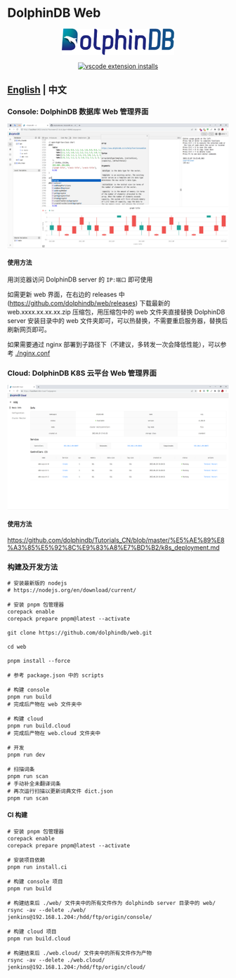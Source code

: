 # DolphinDB Web

<p align='center'>
    <img src='./console/ddb.svg' alt='DolphinDB Web' width='256'>
</p>

<p align='center'>
    <a href='https://github.com/dolphindb/api-javascript' target='_blank'>
        <img alt='vscode extension installs' src='https://img.shields.io/npm/v/dolphindb?color=brightgreen&label=api-javascript&style=flat-square' />
    </a>
</p>

## [English](./README.md) | 中文

### Console: DolphinDB 数据库 Web 管理界面
![](./console/demo.png)

#### 使用方法
用浏览器访问 DolphinDB server 的 `IP:端口` 即可使用

如需更新 web 界面，在右边的 releases 中 (https://github.com/dolphindb/web/releases) 下载最新的 web.xxxx.xx.xx.xx.zip 压缩包，用压缩包中的 web 文件夹直接替换 DolphinDB server 安装目录中的 web 文件夹即可，可以热替换，不需要重启服务器，替换后刷新网页即可。

如果需要通过 nginx 部署到子路径下（不建议，多转发一次会降低性能），可以参考 [./nginx.conf](./nginx.conf)


### Cloud: DolphinDB K8S 云平台 Web 管理界面
![](./cloud/demo.png)

#### 使用方法
https://github.com/dolphindb/Tutorials_CN/blob/master/%E5%AE%89%E8%A3%85%E5%92%8C%E9%83%A8%E7%BD%B2/k8s_deployment.md


### 构建及开发方法
```shell
# 安装最新版的 nodejs
# https://nodejs.org/en/download/current/

# 安装 pnpm 包管理器
corepack enable
corepack prepare pnpm@latest --activate

git clone https://github.com/dolphindb/web.git

cd web

pnpm install --force

# 参考 package.json 中的 scripts

# 构建 console
pnpm run build
# 完成后产物在 web 文件夹中

# 构建 cloud
pnpm run build.cloud
# 完成后产物在 web.cloud 文件夹中

# 开发
pnpm run dev

# 扫描词条
pnpm run scan
# 手动补全未翻译词条
# 再次运行扫描以更新词典文件 dict.json
pnpm run scan
```

#### CI 构建
```shell
# 安装 pnpm 包管理器
corepack enable
corepack prepare pnpm@latest --activate

# 安装项目依赖
pnpm run install.ci

# 构建 console 项目
pnpm run build

# 构建结束后 ./web/ 文件夹中的所有文件作为 dolphindb server 目录中的 web/
rsync -av --delete ./web/ jenkins@192.168.1.204:/hdd/ftp/origin/console/

# 构建 cloud 项目
pnpm run build.cloud

# 构建结束后 ./web.cloud/ 文件夹中的所有文件作为产物
rsync -av --delete ./web.cloud/ jenkins@192.168.1.204:/hdd/ftp/origin/cloud/
```
